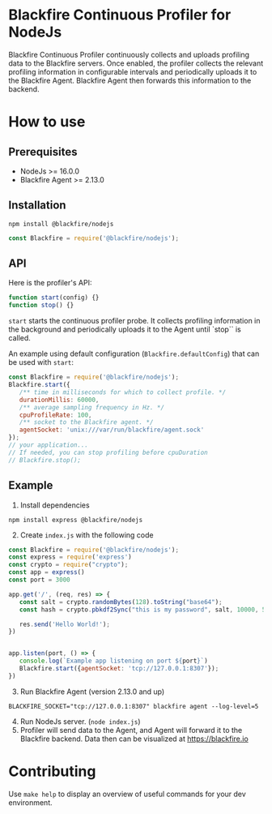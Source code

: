# Blackfire Continuous Profiler for NodeJs

Blackfire Continuous Profiler continuously collects and uploads profiling data to the Blackfire servers. Once enabled, the profiler collects the relevant profiling information in configurable intervals and periodically uploads it to the Blackfire Agent. Blackfire Agent then forwards this information to the backend.

# How to use
## Prerequisites

* NodeJs >= 16.0.0
* Blackfire Agent >= 2.13.0

## Installation
```shell
npm install @blackfire/nodejs
```
```js
const Blackfire = require('@blackfire/nodejs');
```

## API

Here is the profiler's API:

```js
function start(config) {}
function stop() {}
```

`start` starts the continuous profiler probe.
It collects profiling information in the background and periodically uploads it to the Agent until `stop`` is called.

An example using default configuration (`Blackfire.defaultConfig`) that can be used with `start`:

```js
const Blackfire = require('@blackfire/nodejs');
Blackfire.start({
   /** time in milliseconds for which to collect profile. */
   durationMillis: 60000,
   /** average sampling frequency in Hz. */
   cpuProfileRate: 100,
   /** socket to the Blackfire agent. */
   agentSocket: 'unix:///var/run/blackfire/agent.sock'
});
// your application...
// If needed, you can stop profiling before cpuDuration
// Blackfire.stop();
```

## Example

1. Install dependencies

```shell
npm install express @blackfire/nodejs
```

2. Create `index.js` with the following code

```js
const Blackfire = require('@blackfire/nodejs');
const express = require('express')
const crypto = require("crypto");
const app = express()
const port = 3000

app.get('/', (req, res) => {
   const salt = crypto.randomBytes(128).toString("base64");
   const hash = crypto.pbkdf2Sync("this is my password", salt, 10000, 512, "sha512");

   res.send('Hello World!');
})


app.listen(port, () => {
   console.log(`Example app listening on port ${port}`)
   Blackfire.start({agentSocket: 'tcp://127.0.0.1:8307'});
})
```

3. Run Blackfire Agent (version 2.13.0 and up)

```
BLACKFIRE_SOCKET="tcp://127.0.0.1:8307" blackfire agent --log-level=5
```

4. Run NodeJs server. (`node index.js`)
5. Profiler will send data to the Agent, and Agent will forward it to the Blackfire
   backend. Data then can be visualized at https://blackfire.io

# Contributing

Use `make help` to display an overview of useful commands for your dev environment.
